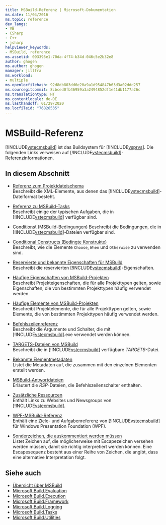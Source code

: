 ```yaml
---
title: MSBuild-Referenz | Microsoft-Dokumentation
ms.date: 11/04/2016
ms.topic: reference
dev_langs:
- VB
- CSharp
- C++
- jsharp
helpviewer_keywords:
- MSBuild, reference
ms.assetid: 093395e1-70da-4f74-b34d-046c5e2b32e8
author: ghogen
ms.author: ghogen
manager: jillfra
ms.workload:
- multiple
ms.openlocfilehash: 92d8db803dd6e20a9a1d954847b63d3a02ddd257
ms.sourcegitcommit: 8cbced0fb46959a3a2494852df1e41db1177a26c
ms.translationtype: HT
ms.contentlocale: de-DE
ms.lasthandoff: 01/29/2020
ms.locfileid: "76826535"
---
```

# <a name="msbuild-reference"></a>MSBuild-Referenz

[!INCLUDE[vstecmsbuild](../extensibility/internals/includes/vstecmsbuild_md.md)] ist das Buildsystem für [!INCLUDE[vsprvs](../code-quality/includes/vsprvs_md.md)]. Die folgenden Links verweisen auf [!INCLUDE[vstecmsbuild](../extensibility/internals/includes/vstecmsbuild_md.md)]-Referenzinformationen.

## <a name="in-this-section"></a>In diesem Abschnitt

- [Referenz zum Projektdateischema](../msbuild/msbuild-project-file-schema-reference.md)\
 Beschreibt die XML-Elemente, aus denen das [!INCLUDE[vstecmsbuild](../extensibility/internals/includes/vstecmsbuild_md.md)]-Dateiformat besteht.

- [Referenz zu MSBuild-Tasks](../msbuild/msbuild-task-reference.md)\
 Beschreibt einige der typischen Aufgaben, die in [!INCLUDE[vstecmsbuild](../extensibility/internals/includes/vstecmsbuild_md.md)] verfügbar sind.

- [Conditions](../msbuild/msbuild-conditions.md)\ (MSBuild-Bedingungen)
 Beschreibt die Bedingungen, die in [!INCLUDE[vstecmsbuild](../extensibility/internals/includes/vstecmsbuild_md.md)]-Dateien verfügbar sind.

- [Conditional Constructs (Bedingte Konstrukte)](../msbuild/msbuild-conditional-constructs.md)\
 Beschreibt, wie die Elemente `Choose`, `When` und `Otherwise` zu verwenden sind.

- [Reservierte und bekannte Eigenschaften für MSBuild](../msbuild/msbuild-reserved-and-well-known-properties.md)\
 Beschreibt die reservierten [!INCLUDE[vstecmsbuild](../extensibility/internals/includes/vstecmsbuild_md.md)]-Eigenschaften.

- [Häufige Eigenschaften von MSBuild-Projekten](../msbuild/common-msbuild-project-properties.md)\
 Beschreibt Projekteigenschaften, die für alle Projekttypen gelten, sowie Eigenschaften, die von bestimmten Projekttypen häufig verwendet werden.

- [Häufige Elemente von MSBuild-Projekten](../msbuild/common-msbuild-project-items.md)\
 Beschreibt Projektelemente, die für alle Projekttypen gelten, sowie Elemente, die von bestimmten Projekttypen häufig verwendet werden.

- [Befehlszeilenreferenz](../msbuild/msbuild-command-line-reference.md)\
 Beschreibt die Argumente und Schalter, die mit [!INCLUDE[vstecmsbuild](../extensibility/internals/includes/vstecmsbuild_md.md)].exe verwendet werden können.

- [TARGETS-Dateien von MSBuild](../msbuild/msbuild-dot-targets-files.md)\
 Beschreibt die in [!INCLUDE[vstecmsbuild](../extensibility/internals/includes/vstecmsbuild_md.md)] verfügbare *TARGETS*-Datei.

- [Bekannte Elementmetadaten](../msbuild/msbuild-well-known-item-metadata.md)\
 Listet die Metadaten auf, die zusammen mit den einzelnen Elementen erstellt werden.

- [MSBuild-Antwortdateien](../msbuild/msbuild-response-files.md)\
 Erläutert die *RSP*-Dateien, die Befehlszeilenschalter enthalten.

- [Zusätzliche Ressourcen](https://social.msdn.microsoft.com/forums/vstudio/home?forum=msbuild)\
 Enthält Links zu Websites und Newsgroups von [!INCLUDE[vstecmsbuild](../extensibility/internals/includes/vstecmsbuild_md.md)].

- [WPF-MSBuild-Referenz](../msbuild/wpf-msbuild-reference.md)\
 Enthält eine Ziele- und Aufgabenreferenz von [!INCLUDE[vstecmsbuild](../extensibility/internals/includes/vstecmsbuild_md.md)] für Windows Presentation Foundation (WPF).

- [Sonderzeichen, die auskommentiert werden müssen](../msbuild/special-characters-to-escape.md)\
 Listet Zeichen auf, die möglicherweise mit Escapezeichen versehen werden müssen, damit sie richtig interpretiert werden können. Eine Escapesequenz besteht aus einer Reihe von Zeichen, die angibt, dass eine alternative Interpretation folgt.

## <a name="see-also"></a>Siehe auch

- [Übersicht über MSBuild](../msbuild/msbuild.md)
- [Microsoft.Build.Evaluation](/dotnet/api/microsoft.build.evaluation)
- [Microsoft.Build.Execution](/dotnet/api/microsoft.build.execution)
- [Microsoft.Build.Framework](/dotnet/api/microsoft.build.framework)
- [Microsoft.Build.Logging](/dotnet/api/microsoft.build.logging)
- [Microsoft.Build.Tasks](/dotnet/api/microsoft.build.tasks)
- [Microsoft.Build.Utilities](/dotnet/api/microsoft.build.utilities)
